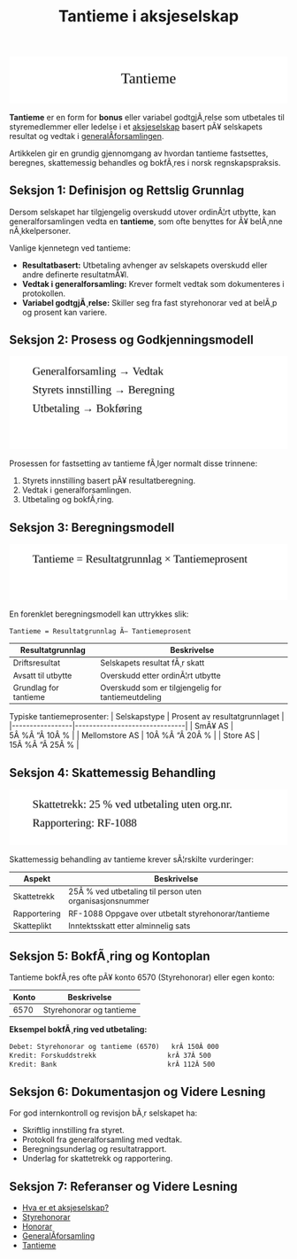 ﻿---
title: "Tantieme i aksjeselskap"
meta_title: "Tantieme i aksjeselskap"
meta_description: '![Tantieme](tantieme-image.svg)'
slug: tantieme
type: blog
layout: pages/single
---

![Tantieme](tantieme-image.svg)

**Tantieme** er en form for **bonus** eller variabel godtgjÃ¸relse som utbetales til styremedlemmer eller ledelse i et [aksjeselskap](/blogs/regnskap/hva-er-et-aksjeselskap "Hva er et Aksjeselskap? Komplett Guide til AS og Selskapsrett") basert pÃ¥ selskapets resultat og vedtak i [generalÂ­forsamlingen](/blogs/regnskap/hva-er-generalforsamling "Hva er Generalforsamling? Komplett Guide til Generalforsamling og Beslutningsprosesser").

Artikkelen gir en grundig gjennomgang av hvordan tantieme fastsettes, beregnes, skattemessig behandles og bokfÃ¸res i norsk regnskapspraksis.

## Seksjon 1: Definisjon og Rettslig Grunnlag

Dersom selskapet har tilgjengelig overskudd utover ordinÃ¦rt utbytte, kan generalforsamlingen vedta en **tantieme**, som ofte benyttes for Ã¥ belÃ¸nne nÃ¸kkelpersoner.

Vanlige kjennetegn ved tantieme:
* **Resultatbasert:** Utbetaling avhenger av selskapets overskudd eller andre definerte resultatmÃ¥l.
* **Vedtak i generalforsamling:** Krever formelt vedtak som dokumenteres i protokollen.
* **Variabel godtgjÃ¸relse:** Skiller seg fra fast styrehonorar ved at belÃ¸p og prosent kan variere.

## Seksjon 2: Prosess og Godkjenningsmodell

![Tantieme Prosess](tantieme-process.svg)

Prosessen for fastsetting av tantieme fÃ¸lger normalt disse trinnene:
1. Styrets innstilling basert pÃ¥ resultatberegning.
2. Vedtak i generalforsamlingen.
3. Utbetaling og bokfÃ¸ring.

## Seksjon 3: Beregningsmodell

![Tantieme Beregning](tantieme-calculation.svg)

En forenklet beregningsmodell kan uttrykkes slik:
```
Tantieme = Resultatgrunnlag Ã— Tantiemeprosent
```

| Resultatgrunnlag      | Beskrivelse                                      |
|-----------------------|--------------------------------------------------|
| Driftsresultat        | Selskapets resultat fÃ¸r skatt                    |
| Avsatt til utbytte    | Overskudd etter ordinÃ¦rt utbytte                 |
| Grundlag for tantieme | Overskudd som er tilgjengelig for tantiemeutdeling |

Typiske tantiemeprosenter:
| Selskapstype    | Prosent av resultatgrunnlaget |
|-----------------|-------------------------------|
| SmÃ¥ AS          | 5Â %Â “Â 10Â %                   |
| Mellomstore AS  | 10Â %Â “Â 20Â %                  |
| Store AS        | 15Â %Â “Â 25Â %                  |

## Seksjon 4: Skattemessig Behandling

![Tantieme Skatt](tantieme-tax.svg)

Skattemessig behandling av tantieme krever sÃ¦rskilte vurderinger:

| Aspekt              | Beskrivelse                                         |
|---------------------|-----------------------------------------------------|
| Skattetrekk         | 25Â % ved utbetaling til person uten organisasjonsnummer |
| Rapportering        | RF-1088 Oppgave over utbetalt styrehonorar/tantieme |
| Skatteplikt         | Inntektsskatt etter alminnelig sats                  |

## Seksjon 5: BokfÃ¸ring og Kontoplan

Tantieme bokfÃ¸res ofte pÃ¥ konto 6570 (Styrehonorar) eller egen konto:

| Konto  | Beskrivelse                |
|--------|----------------------------|
| 6570   | Styrehonorar og tantieme   |

**Eksempel bokfÃ¸ring ved utbetaling:**
```
Debet: Styrehonorar og tantieme (6570)   krÂ 150Â 000
Kredit: Forskuddstrekk                  krÂ 37Â 500
Kredit: Bank                            krÂ 112Â 500
```

## Seksjon 6: Dokumentasjon og Videre Lesning

For god internkontroll og revisjon bÃ¸r selskapet ha:
* Skriftlig innstilling fra styret.
* Protokoll fra generalforsamling med vedtak.
* Beregningsunderlag og resultatrapport.
* Underlag for skattetrekk og rapportering.

## Seksjon 7: Referanser og Videre Lesning

* [Hva er et aksjeselskap?](/blogs/regnskap/hva-er-et-aksjeselskap "Hva er et Aksjeselskap? Komplett Guide til AS og Selskapsrett")
* [Styrehonorar](/blogs/regnskap/styrehonorar "Styrehonorar i aksjeselskap: Fastsetting, Skatt og BokfÃ¸ring")
* [Honorar](/blogs/regnskap/hva-er-honorar "Hva er Honorar i Regnskap? Komplett Guide til Honorarutbetalinger og Skattebehandling")
* [GeneralÂ­forsamling](/blogs/regnskap/hva-er-generalforsamling "Hva er Generalforsamling? Komplett Guide til Generalforsamling og Beslutningsprosesser")
* [Tantieme](/blogs/regnskap/tantieme "Tantieme i aksjeselskap: Bonusmodell, Skattemessig Behandling og BokfÃ¸ring")






